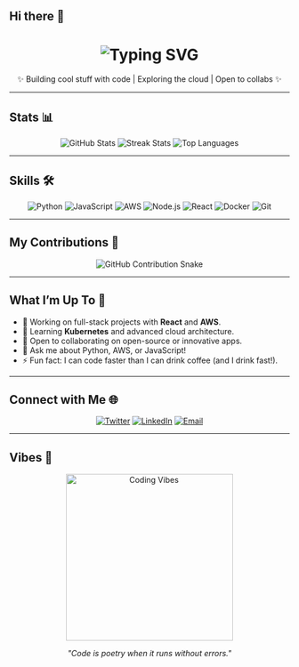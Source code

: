 ## Hi there 👋
<div align="center">
  <h1>
    <img src="https://readme-typing-svg.herokuapp.com?font=Fira+Code&size=32&pause=1000&color=33FF33&center=true&vCenter=true&width=500&lines=Hey,+I'm+Yash!;Code+Wizard+%26+Cloud+Enthusiast" alt="Typing SVG" />
  </h1>
  <p>✨ Building cool stuff with code | Exploring the cloud | Open to collabs ✨</p>
</div>

---

## Stats 📊
<div align="center">
  <img src="https://github-readme-stats.vercel.app/api?username=YASHSALI2005&show_icons=true&theme=dracula&hide_border=true" alt="GitHub Stats" />
  <img src="https://github-readme-streak-stats.herokuapp.com/?user=YASHSALI2005&theme=dracula&hide_border=true" alt="Streak Stats" />
  <img src="https://github-readme-stats.vercel.app/api/top-langs/?username=YASHSALI2005&layout=compact&theme=dracula&hide_border=true" alt="Top Languages" />
</div>

---

## Skills 🛠️
<div align="center">
  <img src="https://img.shields.io/badge/Python-3776AB?style=for-the-badge&logo=python&logoColor=white" alt="Python" />
  <img src="https://img.shields.io/badge/JavaScript-F7DF1E?style=for-the-badge&logo=javascript&logoColor=black" alt="JavaScript" />
  <img src="https://img.shields.io/badge/AWS-FF9900?style=for-the-badge&logo=amazonaws&logoColor=white" alt="AWS" />
  <img src="https://img.shields.io/badge/Node.js-339933?style=for-the-badge&logo=nodedotjs&logoColor=white" alt="Node.js" />
  <img src="https://img.shields.io/badge/React-61DAFB?style=for-the-badge&logo=react&logoColor=black" alt="React" />
  <img src="https://img.shields.io/badge/Docker-2496ED?style=for-the-badge&logo=docker&logoColor=white" alt="Docker" />
  <img src="https://img.shields.io/badge/Git-F05032?style=for-the-badge&logo=git&logoColor=white" alt="Git" />
</div>

---

## My Contributions 🐍
<div align="center">
  <picture>
    <source media="(prefers-color-scheme: dark)" srcset="https://raw.githubusercontent.com/YASHSALI2005/YASHSALI2005/output/dist/github-snake-dark.svg" />
    <source media="(prefers-color-scheme: light)" srcset="https://raw.githubusercontent.com/YASHSALI2005/YASHSALI2005/output/dist/github-snake.svg" />
    <img alt="GitHub Contribution Snake" src="https://raw.githubusercontent.com/YASHSALI2005/YASHSALI2005/output/dist/github-snake.svg" />
  </picture>
</div>

---

## What I’m Up To 🚀
- 🔭 Working on full-stack projects with **React** and **AWS**.
- 🌱 Learning **Kubernetes** and advanced cloud architecture.
- 👯 Open to collaborating on open-source or innovative apps.
- 💬 Ask me about Python, AWS, or JavaScript!
- ⚡ Fun fact: I can code faster than I can drink coffee (and I drink fast!).

---

## Connect with Me 🌐
<div align="center">
  <a href="https://x.com/@YashSali1"><img src="https://img.shields.io/badge/Twitter-1DA1F2?style=for-the-badge&logo=twitter&logoColor=white" alt="Twitter" /></a>
  <a href="https://www.linkedin.com/in/yashsali05"><img src="https://img.shields.io/badge/LinkedIn-0077B5?style=for-the-badge&logo=linkedin&logoColor=white" alt="LinkedIn" /></a>
  <a href="mailto:your.email@example.com"><img src="https://img.shields.io/badge/Email-D14836?style=for-the-badge&logo=gmail&logoColor=white" alt="Email" /></a>
</div>

---

## Vibes 🎨
<div align="center">
  <img src="https://media.giphy.com/media/LmNwrBhejkK9EFP504/giphy.gif" width="300" alt="Coding Vibes" />
  <p><i>"Code is poetry when it runs without errors."</i></p>
</div>
